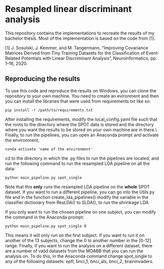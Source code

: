 # Resampled linear discriminant analysis
This repository contains the implementations to recreate the results of my bachelor thesis. Most of the implementation is based on the code from [1].

[1] J. Sosulski, J. Kemmer, and M. Tangermann, “Improving Covariance Matrices Derived from Tiny Training Datasets for the Classification of Event-Related Potentials with Linear Discriminant Analysis”, Neuroinformatics, pp. 1–16, 2020.

## Reproducing the results
To use this code and reproduce the results on Windows, you can clone the repository to your own machine. You need to create an evironment and then you can install the libraries that were used from requirements.txt like so: 
```
pip install -r /path/to/requirements.txt
```
After installing the requirements, modify the local_config.yaml file such that the roots to the directory where the SPOT data is stored and the directory where you want the results to be stored on your own machine are in there.\\
Finally, to run the pipelines, you can open an Anaconda prompt and activate the environment,
```
conda activate 'name of the environment'
```
cd to the directory in which the .py files to run the pipelines are located, and run the following command to run the resampled LDA pipeline on all the data:
 ```
 python main_pipeline.py spot_single
 ```
Note that this __only__ runs the resampled LDA pipeline on the __whole__ SPOT dataset. If you want to run a different pipeline, you can go into the Utils.py file and in the function create_lda_pipelines() modify the variable in the classifier dictionary from ResLDA() to SLDA(), to run the shrinkage LDA.

If you only want to run the chosen pipeline on one subject, you can modify the command in the Anaconda prompt:
 ```
 python main_pipeline.py spot_single 0
 ```
This means it will only run on the first subject. If you want to run it on another of the 13 subjects, change the 0 to another number in the [0-12] range. Finally, if you want to run the analysis on a different dataset, there are a number of valid datasets from the MOABB that you can run the analysis on. To do this, in the Anaconda command change spot_single to any of the following datasets: epfl, bnci_1, bnci_als, bnci_2, braininvaders. 

